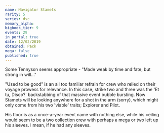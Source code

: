 ```yaml
---
name: Navigator Stamets
rarity: 5
series: dsc
memory_alpha:
bigbook_tier: 9
events: 29
in_portal: true
date: 12/02/2019
obtained: Pack
mega: false
published: true
---
```


Some Tennyson seems appropriate - "Made weak by time and fate, but strong in will..."

"Used to be good" is an all too familiar refrain for crew who relied on their voyage prowess for relevance. In this case, strike two and three was the 'Et tu, Disco?' backstabbing of that massive event bubble bursting. Now Stamets will be looking anywhere for a shot in the arm (sorry), which might only come from his two 'viable' traits; Explorer and Pilot. 

His floor is as a once-a-year event name with nothing else, while his ceiling would seem to be a two collection crew with perhaps a mega or two left up his sleeves. I mean, if he had any sleeves.
